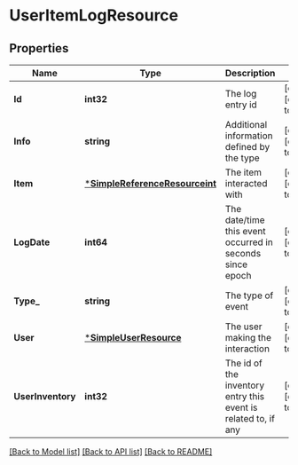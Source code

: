 # UserItemLogResource

## Properties
Name | Type | Description | Notes
------------ | ------------- | ------------- | -------------
**Id** | **int32** | The log entry id | [optional] [default to null]
**Info** | **string** | Additional information defined by the type | [optional] [default to null]
**Item** | [***SimpleReferenceResourceint**](SimpleReferenceResource«int».md) | The item interacted with | [optional] [default to null]
**LogDate** | **int64** | The date/time this event occurred in seconds since epoch | [optional] [default to null]
**Type_** | **string** | The type of event | [optional] [default to null]
**User** | [***SimpleUserResource**](SimpleUserResource.md) | The user making the interaction | [optional] [default to null]
**UserInventory** | **int32** | The id of the inventory entry this event is related to, if any | [optional] [default to null]

[[Back to Model list]](../README.md#documentation-for-models) [[Back to API list]](../README.md#documentation-for-api-endpoints) [[Back to README]](../README.md)


